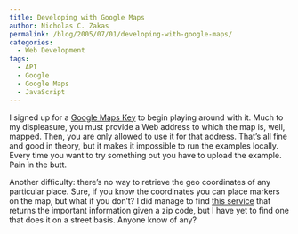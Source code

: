 ```yaml
---
title: Developing with Google Maps
author: Nicholas C. Zakas
permalink: /blog/2005/07/01/developing-with-google-maps/
categories:
  - Web Development
tags:
  - API
  - Google
  - Google Maps
  - JavaScript
---
```

I signed up for a <a title="Google Maps API" rel="external" href="http://www.google.com/apis/maps/">Google Maps Key</a> to begin playing around with it. Much to my displeasure, you must provide a Web address to which the map is, well, mapped. Then, you are only allowed to use it for that address. That&#8217;s all fine and good in theory, but it makes it impossible to run the examples locally. Every time you want to try something out you have to upload the example. Pain in the butt.

Another difficulty: there&#8217;s no way to retrieve the geo coordinates of any particular place. Sure, if you know the coordinates you can place markers on the map, but what if you don&#8217;t? I did manage to find <a title="Info for 90210" rel="external" href="http://gmaps.yellowbkpk.com/zipcode.php?zip=90210">this service</a> that returns the important information given a zip code, but I have yet to find one that does it on a street basis. Anyone know of any?
